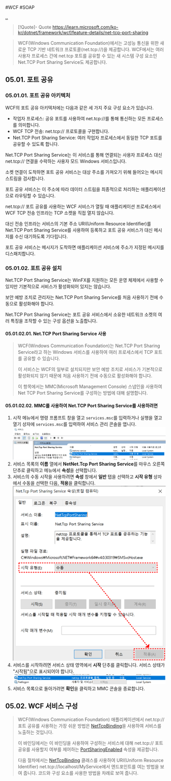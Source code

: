 #WCF #SOAP 

[..](../WCF.md)

> [!Quote]- Quote
> https://learn.microsoft.com/ko-kr/dotnet/framework/wcf/feature-details/net-tcp-port-sharing

> WCF(Windows Communication Foundation)에서는 고성능 통신을 위한 새로운 TCP 기반 네트워크 프로토콜(net.tcp://)을 제공합니다. WCF에서는 여러 사용자 프로세스 간에 net.tcp 포트를 공유할 수 있는 새 시스템 구성 요소인 Net.TCP Port Sharing Service도 제공합니다.

## 05.01. 포트 공유
### 05.01.01. 포트 공유 아키텍처
WCF의 포트 공유 아키텍처에는 다음과 같은 세 가지 주요 구성 요소가 있습니다.

- 작업자 프로세스: 공유 포트를 사용하여 net.tcp://를 통해 통신하는 모든 프로세스를 의미합니다.
- WCF TCP 전송: net.tcp:// 프로토콜을 구현합니다.
- Net.TCP Port Sharing Service: 여러 작업자 프로세스에서 동일한 TCP 포트를 공유할 수 있도록 합니다.

Net.TCP Port Sharing Service는 이 서비스를 통해 연결되는 사용자 프로세스 대신 net.tcp:// 연결을 수락하는 사용자 모드 Windows 서비스입니다. 

소켓 연결이 도착하면 포트 공유 서비스는 대상 주소를 가져오기 위해 들어오는 메시지 스트림을 검사합니다. 

포트 공유 서비스는 이 주소에 따라 데이터 스트림을 최종적으로 처리하는 애플리케이션으로 라우팅할 수 있습니다.

net.tcp:// 포트 공유를 사용하는 WCF 서비스가 열릴 때 애플리케이션 프로세스에서 WCF TCP 전송 인프라는 TCP 소켓을 직접 열지 않습니다. 

대신 전송 인프라는 서비스의 기본 주소 URI(Uniform Resource Identifier)를 Net.TCP Port Sharing Service를 사용하여 등록하고 포트 공유 서비스가 대신 메시지를 수신 대기하도록 기다립니다. 

포트 공유 서비스는 메시지가 도착하면 애플리케이션 서비스에 주소가 지정된 메시지를 디스패치합니다.
### 05.01.02. 포트 공유 설치
Net.TCP Port Sharing Service는 WinFX를 지원하는 모든 운영 체제에서 사용할 수 있지만 기본적으로 서비스가 활성화되어 있지는 않습니다. 

보안 예방 조치로 관리자는 Net.TCP Port Sharing Service를 처음 사용하기 전에 수동으로 활성화해야 합니다. 

Net.TCP Port Sharing Service는 포트 공유 서비스에서 소유한 네트워크 소켓의 여러 특징을 조작할 수 있는 구성 옵션을 노출합니다.

#### 05.01.02.01. Net.TCP Port Sharing Service 사용
> WCF(Windows Communication Foundation)는 Net.TCP Port Sharing Service라고 하는 Windows 서비스를 사용하여 여러 프로세스에서 TCP 포트를 공유할 수 있습니다. 
> 
> 이 서비스는 WCF의 일부로 설치되지만 보안 예방 조치로 서비스가 기본적으로 활성화되지 않기 때문에 처음 사용하기 전에 수동으로 활성화해야 합니다. 
> 
> 이 항목에서는 MMC(Microsoft Management Console) 스냅인을 사용하여 Net TCP Port Sharing Service를 구성하는 방법에 대해 설명합니다.

#### 05.01.02.02. MMC를 사용하여 Net.TCP Port Sharing Service를 사용하려면
1. 시작 메뉴에서 명령 프롬프트 창을 열고 `services.msc`를 입력하거나 실행을 열고 열기 상자에 `services.msc`를 입력하여 서비스 관리 콘솔을 엽니다.
	![](00.%20attachments/Pasted%20image%2020240415163816.png)
1. 서비스 목록의 **이름** 열에서 **NetNet.Tcp Port Sharing Service**를 마우스 오른쪽 단추로 클릭하고 메뉴에서 **속성**을 선택합니다.
2. 서비스의 수동 시작을 사용하려면 **속성** 창에서 **일반** 탭을 선택하고 **시작 유형** 상자에서 수동을 선택한 다음, **적용**을 클릭합니다.
	![](00.%20attachments/Pasted%20image%2020240415163920.png)
3. 서비스를 시작하려면 서비스 상태 영역에서 **시작** 단추를 클릭합니다. 서비스 상태가 "시작됨"으로 표시되어야 합니다.
	![](00.%20attachments/Pasted%20image%2020240415164004.png)
4. 서비스 목록으로 돌아가려면 **확인**을 클릭하고 MMC 콘솔을 종료합니다.

## 05.02. WCF 서비스 구성
> WCF(Windows Communication Foundation) 애플리케이션에서 net.tcp:// 포트 공유를 사용하는 가장 쉬운 방법은 [NetTcpBinding](https://learn.microsoft.com/ko-kr/dotnet/api/system.servicemodel.nettcpbinding)을 사용하여 서비스를 노출하는 것입니다.
> 
> 이 바인딩에서는 이 바인딩을 사용하여 구성하는 서비스에 대해 net.tcp:// 포트 공유를 사용할지 여부를 제어하는 [PortSharingEnabled](https://learn.microsoft.com/ko-kr/dotnet/api/system.servicemodel.nettcpbinding.portsharingenabled) 속성을 제공합니다.
> 
> 다음 절차에서는 [NetTcpBinding](https://learn.microsoft.com/ko-kr/dotnet/api/system.servicemodel.nettcpbinding) 클래스를 사용하여 URI(Uniform Resource Identifier) net.tcp://localhost/MyService에서 엔드포인트를 여는 방법을 보여 줍니다. 코드와 구성 요소를 사용한 방법을 차례로 보여 줍니다.
